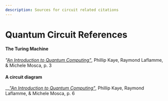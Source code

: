 ```yaml
---
description: Sources for circuit related citations
---
```


# Quantum Circuit References

#### The Turing Machine

_"_[_An Introduction to Quantum Computing"_](https://www.amazon.ca/Introduction-Quantum-Computing-Phillip-Kaye/dp/019857049X/ref=sr_1_1?crid=1ZAVOFSAW3G9S&keywords=introduction+to+quantum+computing&qid=1584847889&sprefix=an+introduction+to+quantum+computing%2Caps%2C152&sr=8-1), Phillip Kaye, Raymond Laflamme, & Michele Mosca, p. 3

#### A circuit diagram

\_\_[_"An Introduction to Quantum Computing"_](https://www.amazon.ca/Introduction-Quantum-Computing-Phillip-Kaye/dp/019857049X/ref=sr_1_1?crid=1ZAVOFSAW3G9S&keywords=introduction+to+quantum+computing&qid=1584847889&sprefix=an+introduction+to+quantum+computing%2Caps%2C152&sr=8-1), Phillip Kaye, Raymond Laflamme, & Michele Mosca, p. 6

